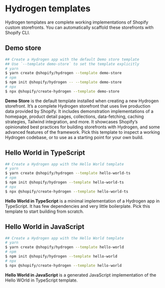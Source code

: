 # Hydrogen templates

Hydrogen templates are complete working implementations of Shopify custom storefronts. You can automatically scaffold these storefronts with Shopify CLI.

## Demo store

```sh
## Create a Hydrogen app with the default Demo store template
## Use `--template demo-store` to set the template explicitly
# yarn
$ yarn create @shopify/hydrogen --template demo-store
# npm
$ npm init @shopify/hydrogen -- --template demo-store
# npx
$ npx @shopify/create-hydrogen --template demo-store
```

**Demo Store** is the default template installed when creating a new Hydrogen storefront. It’s a complete Hydrogen storefront that uses live production data provided by Shopify. It includes demonstration implementations of a homepage, product detail pages, collections, data-fetching, caching strategies, Tailwind integration, and more. It showcases Shopify’s opinionated best practices for building storefronts with Hydrogen, and some advanced features of the framework. Pick this template to inspect a working Hydrogen codebase, or to use as a starting point for your own build.

## Hello World in TypeScript

```sh
## Create a Hydrogen app with the Hello World template
# yarn
$ yarn create @shopify/hydrogen --template hello-world-ts
# npm
$ npm init @shopify/hydrogen --template hello-world-ts
# npx
$ npx @shopify/create-hydrogen --template hello-world-ts
```

**Hello World in TypeScript** is a minimal implementation of a Hydrogen app in TypeScript. It has few dependencies and very little boilerplate. Pick this template to start building from scratch.

## Hello World in JavaScript

```sh
## Create a Hydrogen app with the Hello World template
# yarn
$ yarn create @shopify/hydrogen --template hello-world
# npm
$ npm init @shopify/hydrogen --template hello-world
# npx
$ npx @shopify/create-hydrogen --template hello-world
```

**Hello World in JavaScript** is a generated JavaScript implementation of the Hello WOrld in TypeScript template.
